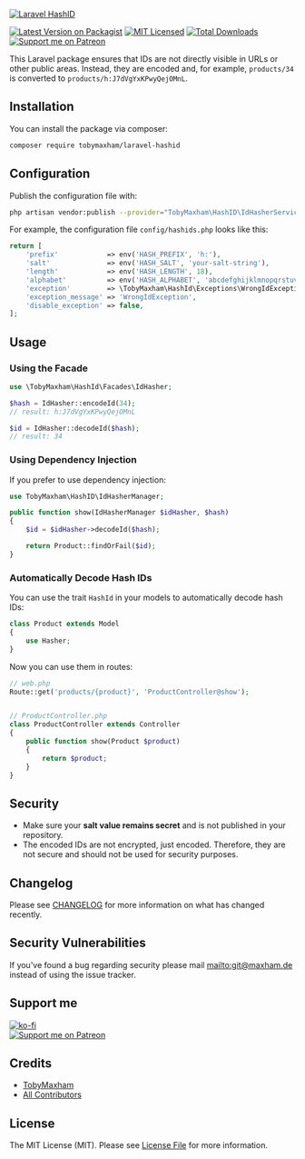 [![Laravel HashID][laravel-hashid-image]][laravel-hashid-edit-link]

[![Latest Version on Packagist](https://img.shields.io/packagist/v/tobymaxham/laravel-hashid.svg?style=flat-square)](https://packagist.org/packages/tobymaxham/laravel-hashid)
[![MIT Licensed](https://img.shields.io/badge/license-MIT-brightgreen.svg?style=flat-square)](LICENSE.md)
[![Total Downloads](https://img.shields.io/packagist/dt/tobymaxham/laravel-hashid.svg?style=flat-square)](https://packagist.org/packages/tobymaxham/laravel-hashid)
[![Support me on Patreon](https://img.shields.io/endpoint.svg?url=https%3A%2F%2Fshieldsio-patreon.vercel.app%2Fapi%3Fusername%3DTobymaxham%26type%3Dpatrons&style=flat)](https://patreon.com/Tobymaxham)


This Laravel package ensures that IDs are not directly visible in URLs or other public areas.
Instead, they are encoded and, for example, `products/34` is converted to `products/h:J7dVgYxKPwyQejOMnL`.



## Installation

You can install the package via composer:

```sh
composer require tobymaxham/laravel-hashid
```


## Configuration

Publish the configuration file with:

```bash
php artisan vendor:publish --provider="TobyMaxham\HashID\IdHasherServiceProvider"
```

For example, the configuration file `config/hashids.php` looks like this:

```php
return [
    'prefix'            => env('HASH_PREFIX', 'h:'),
    'salt'              => env('HASH_SALT', 'your-salt-string'),
    'length'            => env('HASH_LENGTH', 18),
    'alphabet'          => env('HASH_ALPHABET', 'abcdefghijklmnopqrstuvwxyzABCDEFGHIJKLMNOPQRSTUVWXYZ1234567890'),
    'exception'         => \TobyMaxham\HashId\Exceptions\WrongIdException::class,
    'exception_message' => 'WrongIdException',
    'disable_exception' => false,
];
```

## Usage

### Using the Facade

```php
use \TobyMaxham\HashId\Facades\IdHasher;

$hash = IdHasher::encodeId(34);
// result: h:J7dVgYxKPwyQejOMnL

$id = IdHasher::decodeId($hash);
// result: 34
```

### Using Dependency Injection

If you prefer to use dependency injection:

```php
use TobyMaxham\HashID\IdHasherManager;

public function show(IdHasherManager $idHasher, $hash)
{
    $id = $idHasher->decodeId($hash);

    return Product::findOrFail($id);
}
```

### Automatically Decode Hash IDs

You can use the trait `HashId` in your models to automatically decode hash IDs:

```php
class Product extends Model
{
    use Hasher;
}
```


Now you can use them in routes:

```php
// web.php
Route::get('products/{product}', 'ProductController@show');


// ProductController.php
class ProductController extends Controller
{
    public function show(Product $product)
    {
        return $product;
    }
}
```

## Security

- Make sure your **salt value remains secret** and is not published in your repository.
- The encoded IDs are not encrypted, just encoded. Therefore, they are not secure and should not be used for security purposes.


## Changelog

Please see [CHANGELOG](CHANGELOG.md) for more information on what has changed recently.


## Security Vulnerabilities

If you've found a bug regarding security please mail [mailto:git@maxham.de](git@maxham.de) instead of using the issue tracker.


## Support me

[![ko-fi](https://ko-fi.com/img/githubbutton_sm.svg)](https://ko-fi.com/Z8Z4NZKU)<br>
[![Support me on Patreon](https://img.shields.io/endpoint.svg?url=https%3A%2F%2Fshieldsio-patreon.vercel.app%2Fapi%3Fusername%3DTobymaxham%26type%3Dpatrons&style=flat)](https://patreon.com/Tobymaxham)


## Credits

- [TobyMaxham](https://github.com/TobyMaxham)
- [All Contributors](../../contributors)


## License

The MIT License (MIT). Please see [License File](LICENSE.md) for more information.


[laravel-hashid-image]: https://socialify.git.ci/TobyMaxham/laravel-hashid/image?description=1&font=Raleway&issues=1&language=1&owner=1&pattern=Charlie%20Brown&pulls=1&stargazers=1&theme=Light
[laravel-hashid-edit-link]: https://socialify.git.ci/TobyMaxham/laravel-hashid?description=1&font=Raleway&issues=1&language=1&owner=1&pattern=Charlie%20Brown&pulls=1&stargazers=1&theme=Light
